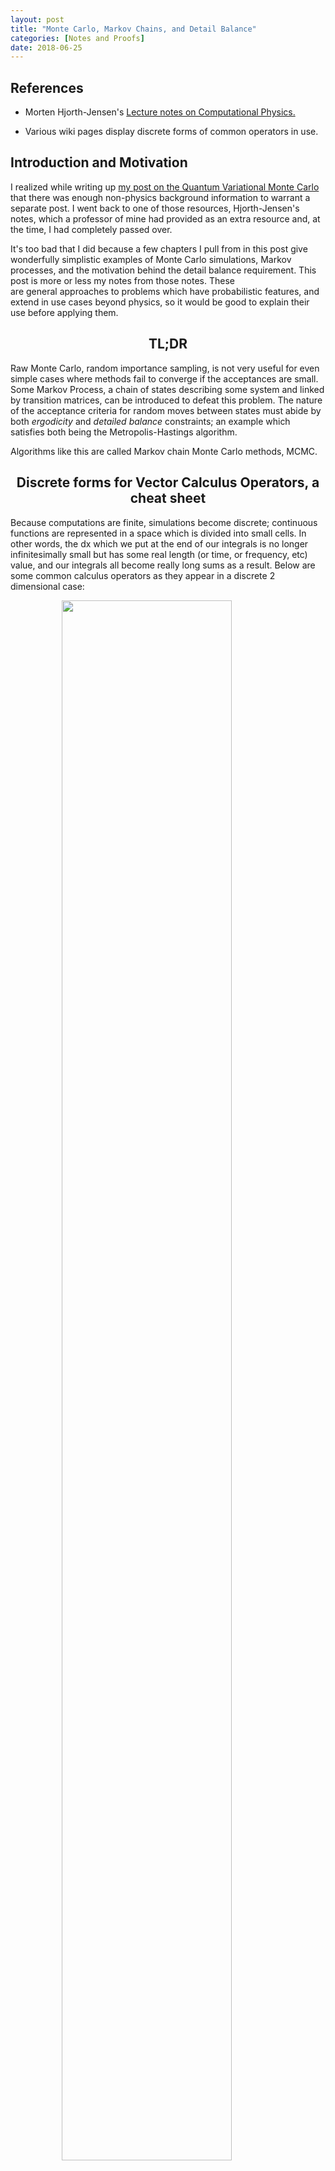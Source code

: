 ```yaml
---
layout: post
title: "Monte Carlo, Markov Chains, and Detail Balance"
categories: [Notes and Proofs]
date: 2018-06-25
---
```


<script type="text/x-mathjax-config">
MathJax.Hub.Config({
  CommonHTML: { scale: 150 },
  tex2jax: {inlineMath: [['$','$'], ['\\(','\\)']]}
});
</script>
<script type="text/javascript" async
src="https://cdnjs.cloudflare.com/ajax/libs/mathjax/2.7.0/MathJax.js?config=TeX-AMS-MML_HTMLorMML" type="text/javascript"></script>

<h2>References</h2>

- Morten Hjorth-Jensen's <a href="http://www.uio.no/studier/emner/matnat/fys/FYS3150/h09/undervisningsmateriale/Lecture%20Notes/lectures2009.pdf" target="_blank">Lecture notes on Computational Physics.</a>

- Various wiki pages display discrete forms of common operators in use.


<h2>Introduction and Motivation</h2>	

I realized while writing up [my post on the Quantum Variational Monte Carlo](2017-07-19-Variational-Monte-Carlo-in-QM.md ) that there was enough non-physics background information to warrant a separate post. I went back to one of those resources, Hjorth-Jensen's notes, which a professor of mine had provided as an extra resource and, at the time, I had completely passed over.

It's too bad that I did because a few chapters I pull from in this post give wonderfully simplistic examples of Monte Carlo simulations, Markov processes, and the motivation behind the detail balance requirement. This post is more or less my notes from those notes. These are general approaches to problems which have probabilistic features, and extend in use cases beyond physics, so it would be good to explain their use before applying them.

<h2 align="center">TL;DR</h2>

Raw Monte Carlo, random importance sampling, is not very useful for even simple cases where methods fail to converge if the acceptances are small. Some Markov Process, a chain of states describing some system and linked by transition matrices, can be introduced to defeat this problem. The nature of the acceptance criteria for random moves between states must abide by both *ergodicity* and *detailed balance* constraints; an example which satisfies both being the Metropolis-Hastings algorithm.

Algorithms like this are called Markov chain Monte Carlo methods, MCMC.

<h2 align="center">Discrete forms for Vector Calculus Operators, a cheat sheet</h2>

Because computations are finite, simulations become discrete; continuous functions are represented in a space which is divided into small cells. In other words, the dx which we put at the end of our integrals is no longer infinitesimally small but has some real length (or time, or frequency, etc) value, and our integrals all become really long sums as a result. Below are some common calculus operators as they appear in a discrete 2 dimensional case:

<figure>
	<img src="{{site.baseurl}}/images/markov-chains/discreteoperatorsunaltered1.png" style="padding-bottom:0.5em; width:80%; margin-left:auto; margin-right:auto; display:block;" />
	<figcaption style="text-align:center;"></figcaption>
</figure>

Which I borrowed from [a chapter of Nvidias cuda gems book](http://meatfighter.com/fluiddynamics/GPU_Gems_Chapter_38.pdf) to avoid the Latex work. I promise that thinking about these for a minute to check that they make sense is worth anyone's time here.

<h2 align="center">Markov Chains, Discretized Diffusion example</h2>

We can apply a Markov chain to random walks simulating the evolution described by the diffusion equation:

<div style="font-size: 150%;">
	$$ \frac{\partial w(x, t)}{\partial t} = D \frac{\partial^2 w(x,t)}{\partial x^2} $$
</div>
where

<div style="font-size: 150%;">
	$$ w(x, t)\partial x $$
</div>
is the probability of finding a particle in some discrete region dx and at some time t. It is the classical equivalent of the wavefunction I discuss in the variational monte carlo project.

The *chain* in a Markov chain is a chain between states of a system. The states of *our* system, for example, can be simply the set of [0, 1] values indicating the position of a particle on a discrete lattice in one dimensional space, with divisions of length $l$

<figure>
	<img src="{{site.baseurl}}/images/markov-chains/discretelineplot.png" style="padding-bottom:0.5em; width:80%; margin-left:auto; margin-right:auto; display:block;" />
	<figcaption style="text-align:center;"></figcaption>
</figure>

Additionally, we can introduce a probability that the particle will will move right or left by the distance l, Pl, and Pr during some (also discretized) time step $\Delta t = \epsilon$. This can be written:

<div style="font-size: 150%;">
	$$ W_{ij} (\epsilon) = w(il - jl, \epsilon) $$
</div>

where:

<div style="font-size: 150%;">
	$$ w(il - jl, \epsilon) = 
		\begin{cases}
			\frac{1}{2} & \text{if $|i - j| = 1$} 
			0 & \text{otherwise}
		\end{cases}
	$$
</div>

The PDF at any later timestep t is generated by applying the transition function w, n times to the state, where n is the number of discrete timesteps to walk through. We can represent the transition in matrix form:

<div style="font-size: 150%;">
	$$ w^n(\epsilon)_{ij} = w(il - jl, n\epsilon) $$
</div>

and therefore:
<div style="font-size: 150%;">
	$$ \vec{w}(n\epsilon) = \hat W(\epsilon) \vec{w}(0) $$
</div>

Our transition matrix looks like the combination of two matrices which represent right moves $\hat{R}$ and left moves $\hat{L}$ and we apply it to our state with the point at zero:

<div style="font-size: 150%;">

	$$ \begin{pmatrix}
	0 & \frac{1}{2} & 0 & 0 & 0 \\\\
	\frac{1}{2} & 0 & \frac{1}{2} & 0 & 0 \\\\
	0 & \frac{1}{2} & 0 & \frac{1}{2} & 0 \\\\
	0 & 0 & \frac{1}{2} & 0 & \frac{1}{2} \\\\
	0 & 0 & 0 & \frac{1}{2} & 0 \\\\ 
	\end{pmatrix}

</div>

This sort transition matrix is sometimes called a Markov matrix, a Probability matrix, or a Stochastic matrix. Note that because all rows and all columns sum to 1 the transition preserves the number of particles in the state. The continued application a Markov matrix forms a Markov chain of states.

Many applications of our transition matrix, written in the Left+Right form:

<div style="font-size: 150%;">
$$ \hat{w}(\epsilon) = \frac{1}{2}(\hat{L} + \hat{R}) $$
</div>

<div style="font-size: 150%;">
$$ \hat{w}^2(2\epsilon) = \frac{1}{4}(\hat{L}^2 + \hat{R}^2 + 2\hat{R}\hat{L}) $$
</div>

<div style="font-size: 150%;">
$$ \hat{w}^2(3\epsilon) = \frac{1}{8}(\hat{L}^3 + \hat{R}^3 + 3\hat{R}^2\hat{L} + 3\hat{R}\hat{L}^2) $$
</div>
or, using binomial coefficients we can represent n timesteps:

<div style="font-size: 150%;">
	$$
	\hat{W}^n(n\epsilon) = \frac{1}{2^n}\sum_{k=0}^n {n \choose k} \hat{R}^k\hat{L}^{n-k}
	$$
</div>

Where the 2^n term is a normalization factor. Moving from states i to j:

<div style="font-size: 150%;">
	$$
	W(il - jl, n\epsilon) = 
	\begin{cases}
		\frac{1}{2^n}{n \choose \frac{1}{2}(n + i + j)} & |i - j| \le n \\
		0 & \text{otherwise}
	\end{cases}
	$$
</div>

Which just says that some probability exists for the particle to be found at a location as long as the location is within the maximum range the particle could have reached by that time. If the particle starts at zero the PDF for locations i becomes:

<div style="font-size: 150%;">
	$$
	\hat{w_i}(n\epsilon) = 
		\frac{1}{2^n}{n \choose \frac{1}{2}(n + i)} & |i| \le n
	$$
</div>

Converting $i$'s to $xl$'s and $n\epsilon$ to $t$, and using the recursion relation for binomial coefficients:

<div style="font-size: 150%;">
	$$
	w(x, t + \epsilon) = 
		\frac{1}{2}w(x + l, t) + \frac{1}{2}w(x - l,t)
	$$
</div>

Which makes sense, the probability to find a particle at position x in the next time step would only be non-zero if there was a particle currently to the right or left. Subtracting w(x, t + e) to get the time derivative on the left side, and multiplying by the proper unit signature:

<div style="font-size: 150%;">
	$$
	\frac{w(x, t + \epsilon) - w(x,t)}{\epsilon} = 
		\frac{l^2}{2\epsilon}\frac{w(x + l,t) - 2w(x,t) + w(x - l,t)}{l^2}
	$$
</div>

Looking at the cheat sheet for the gradient and laplacian discrete forms (and removing the extra terms because this is a 1D case) we've recovered exactly the discrete form of the diffusion equation from the application of our transition matrix. So, a Markov chain approximates a real physical process given enough states and a small enough time step.

<h2 align="center">Detailed Balance</h2>

Recreating diffusion isn't all too interesting because the equilibrium state, when our transformation matrix has been applied an "infinite" number of times, is just equal probability everywhere. What if we wan't to achieve some other final distribution? It turns out we can just fine as long as we are looking for equilibrium states of a particular system, and in fact with a few restrictions on our Markov chain we can get to distributions which otherwise would require an intractable amount of computation.

Generally we've been able to say this of our state:

$latex \vec{w}(t + 1) = \hat{W}\vec{w}(t) &bg=ffffff&s=2 $

The state in the next time step is acquired by applying the transformation matrix to the previous timestep. An equilibrium will have been reached when repeated application of the matrix yields no change. e.g.

$latex \vec{w}(t = \infty) = \hat{W}\vec{w}(t = \infty) &bg=ffffff&s=2 $

For our Markov process to reach equilibrium we require some set of states which have no net flow of probability. I'll draw this out first:

<figure>
	<img src="{{site.baseurl}}/images/markov-chains/detailed-balance.png" style="padding-bottom:0.5em; width:80%; margin-left:auto; margin-right:auto; display:block;" />
	<figcaption style="text-align:center;"></figcaption>
</figure>

In this cycle of states, which could have easily included more than two states, there is no net flow of probability (or whatever it is your states are measuring!) between any pair of states. You might think of this as the equivalent of some chemical equilibrium in a reaction. This is the detailed balance condition that we want to impose on our process. Another way of describing this would be to say that a particular Markov chain is reversible. 

Writing this out:



or in the form of a ratio as we will use it:



Again, for any state i, to and from any other state j.

<h2 align="center">An example application to the Boltzmann Distribution using the Metropolis-Hastings algorithm</h2>

To demonstrate the use of detailed balance in a markov process we can apply the concepts to generate the Boltzmann distribution. The Boltzmann distribution describes the probability of finding a microstate of particles (classically of some gas) with a certain energy Ei. It looks like:



The states that we are dealing with now are much larger and more complex than the one dimensional single particle. Now we can think of some large distribution of particles in three dimensions, with each possible configuration of particles (within some discretization scheme) making up our explorable "state space".

Z, the partition function, is a normalization coefficient which is the sum of all probabilities across all possible microstates of the system. There are essentially an infinite number of microstates for these systems so brute force population of the distribution via Monte Carlo would be pretty ineffective. However, we know the equilibrium will satisfy the detail balance condition, and so we can select for random movements between states which maintain the detail balance ratio which we described in the previous section. Doing so will bring us to the "solved" equilibrium state without ever having to explicitly integrate over all possible states.

What i'm describing is the acceptance criteria used in the Metropolis algorithm. Given that a Markov process must satisfy a detail balance ratio, for the Boltzmann distribution this means:



And so, when applying randomized transitions to the state, we want our acceptance rate to conform to this ratio. This "guides" our state transitions towards the equilibrium described by Boltzmann.

So if we make random moves among the particles in the system, and accept/deny those moves based on the criteria:



Where A is an acceptance rate for the move between states i and j.

We know systems in equilibrium will inhabit the lowest energy states available to them, and so a simple test would be to only accept random state changes which lower the energy. This would could give us solutions, but would get stuck in any local minima which exist in our state space, generally speaking. This is another way of saying that such a simple acceptance criteria would violate [ergodicity](https://en.wikipedia.org/wiki/Ergodicity). Even given an infinite amount of computing time, we would not explore all available states and therefore never be sure that we had found the correct solution rather than a local minimum.

To make our Markov chain abide by this ergodic constraint we accept moves which do not lower the energy of the state as well, but with a probability which corresponds to the ratio described by the detail balance condition. Detail balance gives us the proper form of the equilibrium distribution, ergodicity ensures that the chain does not get stuck forming that distribution in a local minima. That sums up the Metropolis algorithm, which reads:



To summarize, the Metropolis algorithm is an implementation of a Markov chain which abides by certain constraints such as detailed balance. The detail balance condition one comes up with determines the equilibrium state the chain trends towards, and you can use such a condition to find distributions which would have been intractable by brute force integration or Monte Carlo sampling.

Keep in mind that this is just one sample application. You can see an application of the Metropolis algorithm in {one of my project posts}.